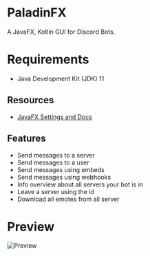 # PaladinFX
A JavaFX, Kotlin GUI for Discord Bots.

# Requirements
- Java Development Kit (JDK) 11

## Resources
- [JavaFX Settings and Docs](https://openjfx.io/openjfx-docs/)

## Features
- Send messages to a server
- Send messages to a user
- Send messages using embeds
- Send messages using webhooks
- Info overview about all servers your bot is in
- Leave a server using the id
- Download all emotes from all server

# Preview
![Preview](https://cdn.discordapp.com/attachments/396964573007052800/578886572456411154/PaladinFX.gif)
